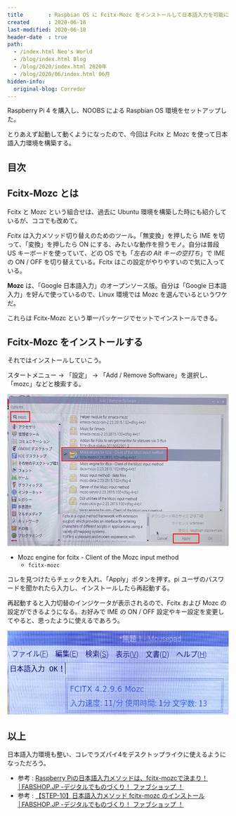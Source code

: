 ```yaml
---
title        : Raspbian OS に Fcitx-Mozc をインストールして日本語入力を可能にする
created      : 2020-06-18
last-modified: 2020-06-18
header-date  : true
path:
  - /index.html Neo's World
  - /blog/index.html Blog
  - /blog/2020/index.html 2020年
  - /blog/2020/06/index.html 06月
hidden-info:
  original-blog: Corredor
---
```


Raspberry Pi 4 を購入し、NOOBS による Raspbian OS 環境をセットアップした。

とりあえず起動して動くようになったので、今回は Fcitx と Mozc を使って日本語入力環境を構築する。

## 目次

## Fcitx-Mozc とは

Fcitx と Mozc という組合せは、過去に Ubuntu 環境を構築した時にも紹介しているが、ココでも改めて。

*Fcitx* は入力メソッド切り替えのためのツール。「無変換」を押したら IME を切って、「変換」を押したら ON にする、みたいな動作を担うモノ。自分は普段 US キーボードを使っていて、どの OS でも「*左右の Alt キーの空打ち*」で IME の ON / OFF を切り替えている。Fcitx はこの設定がやりやすいので気に入っている。

**Mozc** は、「Google 日本語入力」のオープンソース版。自分は「Google 日本語入力」を好んで使っているので、Linux 環境では Mozc を選んでいるというワケだ。

これらは Fcitx-Mozc という単一パッケージでセットでインストールできる。

## Fcitx-Mozc をインストールする

それではインストールしていこう。

スタートメニュー → 「設定」 → 「Add / Remove Software」を選択し、「mozc」などと検索する。

![Mozc を入れる](18-01-01.jpg)

- Mozc engine for fcitx - Client of the Mozc input method
  - `fcitx-mozc`

コレを見つけたらチェックを入れ、「Apply」ボタンを押す。pi ユーザのパスワードを聞かれたら入力し、インストールしたら再起動する。

再起動すると入力切替のインジケータが表示されるので、Fcitx および Mozc の設定ができるようになる。お好みで IME の ON / OFF 設定やキー設定を変更してやると、思ったように使えるであろう。

![Fcitx 入ったよ](18-01-02.jpg)

## 以上

日本語入力環境も整い、コレでラズパイ4をデスクトップライクに使えるようになっただろう。

- 参考 : [Raspberry Piの日本語入力メソッドは、fcitx-mozcで決まり！│FABSHOP.JP -デジタルでものづくり！ ファブショップ ！](https://www.fabshop.jp/raspberrypi-fcitx-mozc/)
- 参考 : [【STEP-10】日本語入力メソッド fcitx-mozc のインストール│FABSHOP.JP -デジタルでものづくり！ ファブショップ ！](https://www.fabshop.jp/%E3%80%90step-10%E3%80%91%E6%97%A5%E6%9C%AC%E8%AA%9E%E5%85%A5%E5%8A%9B%E3%83%A1%E3%82%BD%E3%83%83%E3%83%89fcitx-mozc%E3%81%AE%E3%82%A4%E3%83%B3%E3%82%B9%E3%83%88%E3%83%BC%E3%83%AB/)
